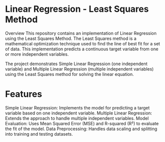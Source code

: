 # Linear Regression - Least Squares Method
Overview
This repository contains an implementation of Linear Regression using the Least Squares Method. The Least Squares method is a mathematical optimization technique used to find the line of best fit for a set of data. This implementation predicts a continuous target variable from one or more independent variables.

The project demonstrates Simple Linear Regression (one independent variable) and Multiple Linear Regression (multiple independent variables) using the Least Squares method for solving the linear equation.

# Features
Simple Linear Regression: Implements the model for predicting a target variable based on one independent variable.
Multiple Linear Regression: Extends the approach to handle multiple independent variables.
Model Evaluation: Uses Mean Squared Error (MSE) and R-squared (R²) to evaluate the fit of the model.
Data Preprocessing: Handles data scaling and splitting into training and testing datasets.

